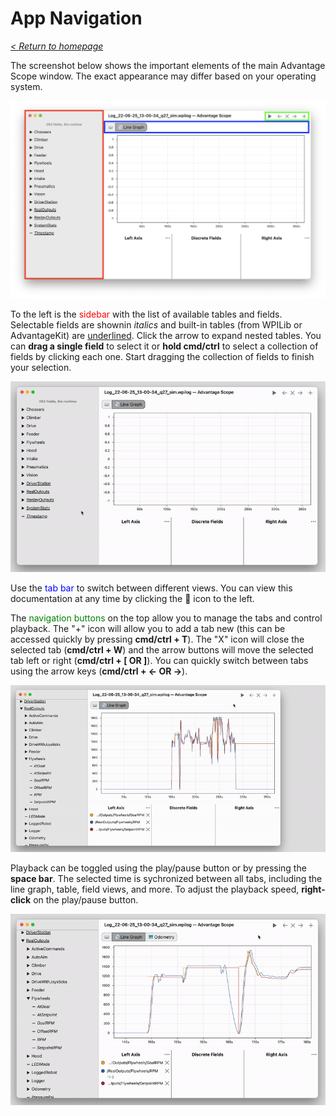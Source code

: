 # App Navigation

_[< Return to homepage](/docs/INDEX.md)_

The screenshot below shows the important elements of the main Advantage Scope window. The exact appearance may differ based on your operating system.

![Navigation diagram](/docs/img/navigation-1.png)

To the left is the <span style="color: red;">sidebar</span> with the list of available tables and fields. Selectable fields are shownin _italics_ and built-in tables (from WPILib or AdvantageKit) are <u>underlined</u>. Click the arrow to expand nested tables. You can **drag a single field** to select it or **hold cmd/ctrl** to select a collection of fields by clicking each one. Start dragging the collection of fields to finish your selection.

![Selecting a collection of fields](/docs/img/navigation-2.gif)

Use the <span style="color: blue;">tab bar</span> to switch between different views. You can view this documentation at any time by clicking the 📖 icon to the left.

The <span style="color: green;">navigation buttons</span> on the top allow you to manage the tabs and control playback. The "+" icon will allow you to add a tab new (this can be accessed quickly by pressing **cmd/ctrl + T**). The "X" icon will close the selected tab (**cmd/ctrl + W**) and the arrow buttons will move the selected tab left or right (**cmd/ctrl + [ OR ]**). You can quickly switch between tabs using the arrow keys (**cmd/ctrl + ← OR →**).

![Creating a new tab](/docs/img/navigation-3.gif)

Playback can be toggled using the play/pause button or by pressing the **space bar**. The selected time is sychronized between all tabs, including the line graph, table, field views, and more. To adjust the playback speed, **right-click** on the play/pause button.

![Managing playback](/docs/img/navigation-4.gif)
